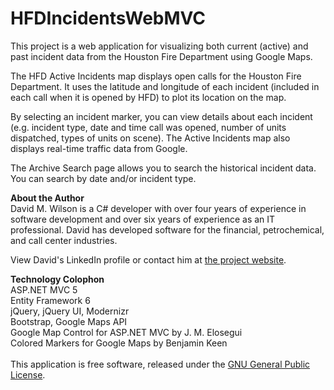 # HFDIncidentsWebMVC
This project is a web application for visualizing both current (active) and past incident data from the Houston Fire Department using Google Maps.

The HFD Active Incidents map displays open calls for the Houston Fire Department. It uses the latitude and longitude of each incident (included in each call when it is opened by HFD) to plot its location on the map.

By selecting an incident marker, you can view details about each incident (e.g. incident type, date and time call was opened, number of units dispatched, types of units on scene). The Active Incidents map also displays real-time traffic data from Google.

The Archive Search page allows you to search the historical incident data. You can search by date and/or incident type.

<b>About the Author</b><br>
David M. Wilson is a C# developer with over four years of experience in software development and over six years of experience as an IT professional. David has developed software for the financial, petrochemical, and call center industries.

View David's LinkedIn profile or contact him at <a href="http://dmwilson.info/Home/About">the project website</a>. 

<b>Technology Colophon</b>
<br>ASP.NET MVC 5
<br>Entity Framework 6
<br>jQuery, jQuery UI, Modernizr
<br>Bootstrap, Google Maps API
<br>Google Map Control for ASP.NET MVC by J. M. Elosegui
<br>Colored Markers for Google Maps by Benjamin Keen
<br><br>This application is free software, released under the <a href="http://www.gnu.org/copyleft/gpl.html">GNU General Public License</a>. 
